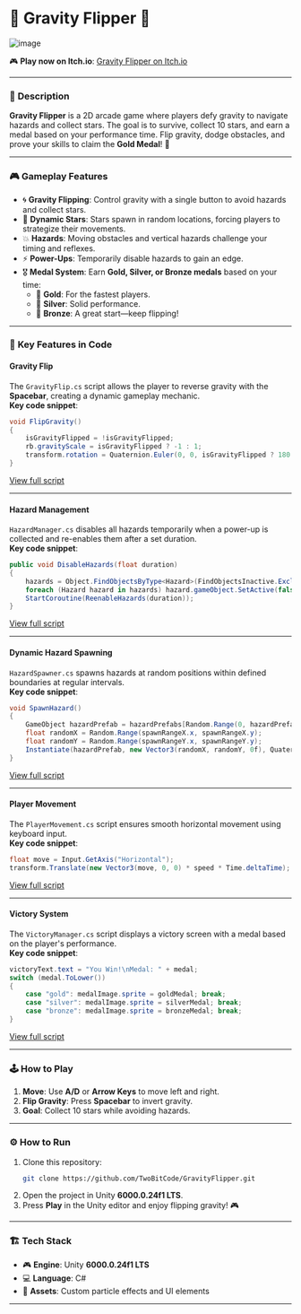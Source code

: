 
# 🌌 **Gravity Flipper** 🚀  
![image](https://github.com/user-attachments/assets/79e87a12-0783-4d7f-a35d-dfc93261df7a)

🎮 **Play now on Itch.io**: [Gravity Flipper on Itch.io](https://twobitcode.itch.io/gravityflipper)  

---

### 🌟 **Description**
**Gravity Flipper** is a 2D arcade game where players defy gravity to navigate hazards and collect stars. The goal is to survive, collect 10 stars, and earn a medal based on your performance time. Flip gravity, dodge obstacles, and prove your skills to claim the **Gold Medal**! 🥇

---

### 🎮 **Gameplay Features**
- 🌀 **Gravity Flipping**: Control gravity with a single button to avoid hazards and collect stars.
- 🌟 **Dynamic Stars**: Stars spawn in random locations, forcing players to strategize their movements.
- 💥 **Hazards**: Moving obstacles and vertical hazards challenge your timing and reflexes.
- ⚡ **Power-Ups**: Temporarily disable hazards to gain an edge.
- 🎖️ **Medal System**: Earn **Gold, Silver, or Bronze medals** based on your time:
  - 🥇 **Gold**: For the fastest players.
  - 🥈 **Silver**: Solid performance.
  - 🥉 **Bronze**: A great start—keep flipping!

---

### 📜 **Key Features in Code**

#### **Gravity Flip**  
The `GravityFlip.cs` script allows the player to reverse gravity with the **Spacebar**, creating a dynamic gameplay mechanic.  
**Key code snippet**:  
```csharp
void FlipGravity()
{
    isGravityFlipped = !isGravityFlipped;
    rb.gravityScale = isGravityFlipped ? -1 : 1;
    transform.rotation = Quaternion.Euler(0, 0, isGravityFlipped ? 180 : 0);
}
```
[View full script](#381†source)

---

#### **Hazard Management**  
`HazardManager.cs` disables all hazards temporarily when a power-up is collected and re-enables them after a set duration.  
**Key code snippet**:  
```csharp
public void DisableHazards(float duration)
{
    hazards = Object.FindObjectsByType<Hazard>(FindObjectsInactive.Exclude, FindObjectsSortMode.None);
    foreach (Hazard hazard in hazards) hazard.gameObject.SetActive(false);
    StartCoroutine(ReenableHazards(duration));
}
```
[View full script](#382†source)

---

#### **Dynamic Hazard Spawning**  
`HazardSpawner.cs` spawns hazards at random positions within defined boundaries at regular intervals.  
**Key code snippet**:  
```csharp
void SpawnHazard()
{
    GameObject hazardPrefab = hazardPrefabs[Random.Range(0, hazardPrefabs.Length)];
    float randomX = Random.Range(spawnRangeX.x, spawnRangeX.y);
    float randomY = Random.Range(spawnRangeY.x, spawnRangeY.y);
    Instantiate(hazardPrefab, new Vector3(randomX, randomY, 0f), Quaternion.identity);
}
```
[View full script](#383†source)

---

#### **Player Movement**  
The `PlayerMovement.cs` script ensures smooth horizontal movement using keyboard input.  
**Key code snippet**:  
```csharp
float move = Input.GetAxis("Horizontal");
transform.Translate(new Vector3(move, 0, 0) * speed * Time.deltaTime);
```
[View full script](#386†source)

---

#### **Victory System**  
The `VictoryManager.cs` script displays a victory screen with a medal based on the player's performance.  
**Key code snippet**:  
```csharp
victoryText.text = "You Win!\nMedal: " + medal;
switch (medal.ToLower())
{
    case "gold": medalImage.sprite = goldMedal; break;
    case "silver": medalImage.sprite = silverMedal; break;
    case "bronze": medalImage.sprite = bronzeMedal; break;
}
```
[View full script](#390†source)

---

### 🕹️ **How to Play**
1. **Move**: Use **A/D** or **Arrow Keys** to move left and right.
2. **Flip Gravity**: Press **Spacebar** to invert gravity.
3. **Goal**: Collect 10 stars while avoiding hazards.  

---

### ⚙️ **How to Run**
1. Clone this repository:  
   ```bash
   git clone https://github.com/TwoBitCode/GravityFlipper.git
   ```
2. Open the project in Unity **6000.0.24f1 LTS**.
3. Press **Play** in the Unity editor and enjoy flipping gravity! 🎮

---

### 🏗️ **Tech Stack**
- 🎮 **Engine**: Unity **6000.0.24f1 LTS**
- 💻 **Language**: C#
- 🎨 **Assets**: Custom particle effects and UI elements

---
